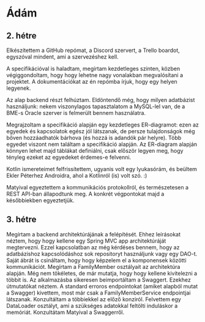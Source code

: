 # Ádám
## 2. hétre
Elkészítettem a GitHub repómat, a Discord szervert, a Trello boardot, egyszóval mindent, ami a szervezéshez kell.

A specifikációval is haladtam, megírtam kezdetleges szinten, közben végiggondoltam, hogy hogy lehetne nagy vonalakban megvalósítani a projektet. A dokumentációkat az én repómba írjuk, hogy egy helyen legyenek.

Az alap backend részt felhúztam. Eldöntendő még, hogy milyen adatbázist használjunk: nekem viszonylagos tapasztalatom a MySQL-lel van, de a BME-s Oracle szerver is felmerült bennem használatra.

Megrajzoltam a specifikáció alapján egy kezdetleges ER-diagramot: ezen az egyedek és kapcsolatok egész jól látszanak, de persze tulajdonságok még bőven hozzáadhatók bárhova (és hozzá is adandók pár helyre). Több egyedet viszont nem találtam a specifikáció alapján. Az ER-diagram alapján könnyen lehet majd táblákat definiálni, csak először legyen meg, hogy tényleg ezeket az egyedeket érdemes-e felvenni.

Kotlin ismereteimet felfrissítettem, ugyanis volt egy lyukasórám, és beültem Ekler Péterhez Androidra, ahol a Kotlinról (is) volt szó. :)

Matyival egyeztettem a kommunikációs protokollról, és természetesen a REST API-ban állapodtunk meg. A konkrét végpontokat majd a későbbiekben egyeztetjük.

## 3. hétre
Megírtam a backend architektúrájának a felépítését. Ehhez leírásokat néztem, hogy hogy kellene egy Spring MVC app architektúráját megtervezni. Ezzel kapcsolatban az még kérdéses bennem, hogy az adatbázishoz kapcsolódáshoz sok repositoryt használjunk vagy egy DAO-t. Saját ábrát is csináltam, hogy hogy képzelem el a komponensek közötti kommunikációt.
Megírtam a FamilyMember osztályait az architektúra alapján. Még nem tökéletes, de már mutatja, hogy hogy kellene kivitelezni a többit is.
Az alkalmazásba sikeresen beimportáltam a Swaggert. Ezekhez útmutatókat néztem. A standard erroros endpointokat (amiket alapból mutat a Swagger) kivettem, most már csak a FamilyMemberService endpointjai látszanak.
Konzultáltam a többiekkel az előző konziról.
Felvettem egy DataLoader osztályt, ami a szükséges adatokkal feltölti induláskor a memóriát.
Konzultátam Matyival a Swaggerről.
